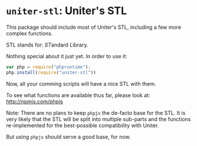 # `uniter-stl`: Uniter's STL

This package should include most of Uniter's STL, including a few more complex functions.

STL stands for: *ST*andard *L*ibrary.

Nothing special about it just yet. In order to use it:

```javascript
var php = require("phpruntime");
php.install(require("uniter-stl"))
```

Now, all your comming scripts will have a nice STL with them.

To see what functions are available thus far, please look at: http://npmjs.com/phpjs

Note: There are no plans to keep `phpjs` the de-facto base for the STL. It is very likely that the STL will be split into multiple sub-parts and the functions re-implemented for the best-possible compatibility with Uniter.

But using `phpjs` should serve a good base, for now.
